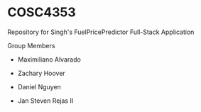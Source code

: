 # COSC4353

Repository for Singh's FuelPricePredictor Full-Stack Application

Group Members


* Maximiliano Alvarado

* Zachary Hoover

* Daniel Nguyen

* Jan Steven Rejas II